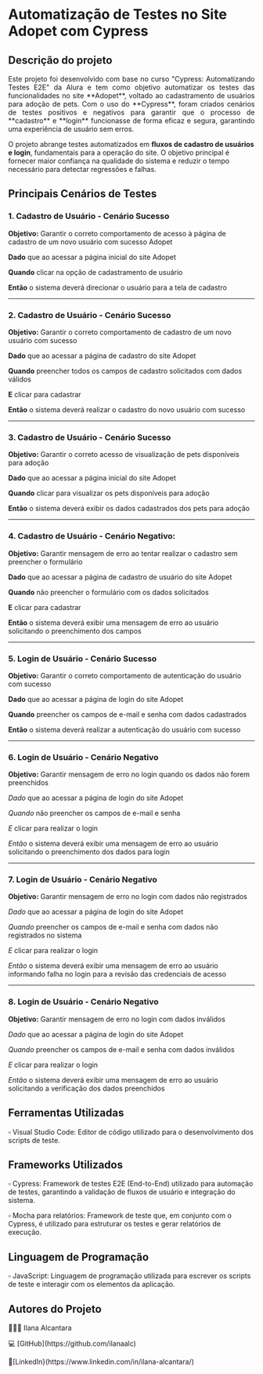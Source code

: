 # Automatização de Testes no Site Adopet com Cypress

## Descrição do projeto 

<p align="justify">
Este projeto foi desenvolvido com base no curso "Cypress: Automatizando Testes E2E" da Alura e tem como objetivo automatizar os testes das funcionalidades no site **Adopet**, voltado ao cadastramento de usuários para adoção de pets. Com o uso do **Cypress**, foram criados cenários de testes positivos e negativos para garantir que o processo de **cadastro** e **login** funcionasse de forma eficaz e segura, garantindo uma experiência de usuário sem erros.

O projeto abrange testes automatizados em **fluxos de cadastro de usuários e login**, fundamentais para a operação do site. O objetivo principal é fornecer maior confiança na qualidade do sistema e reduzir o tempo necessário para detectar regressões e falhas.

</p>

## Principais Cenários de Testes 

### 1. Cadastro de Usuário - Cenário Sucesso
**Objetivo:** Garantir o correto comportamento de acesso à página de cadastro de um novo usuário com sucesso Adopet <p>
**Dado** que ao acessar a página inicial do site Adopet <p>
**Quando** clicar na opção de cadastramento de usuário <p>
**Então** o sistema deverá direcionar o usuário para a tela de cadastro <p>

--------------------------------------------------------------------------------------------------------------------------------------------------------------

### 2. Cadastro de Usuário - Cenário Sucesso
**Objetivo:** Garantir o correto comportamento de cadastro de um novo usuário com sucesso <p>
**Dado** que ao acessar a página de cadastro do site Adopet <p>
**Quando** preencher todos os campos de cadastro solicitados com dados válidos <p>
**E** clicar para cadastrar <p>
**Então** o sistema deverá realizar o cadastro do novo usuário com sucesso <p>

--------------------------------------------------------------------------------------------------------------------------------------------------------------

### 3. Cadastro de Usuário - Cenário Sucesso
**Objetivo:** Garantir o correto acesso de visualização de pets disponíveis para adoção <p>
**Dado** que ao acessar a página inicial do site Adopet <p>
**Quando** clicar para visualizar os pets disponíveis para adoção <p>
**Então** o sistema deverá exibir os dados cadastrados dos pets para adoção <p>

--------------------------------------------------------------------------------------------------------------------------------------------------------------

### 4. Cadastro de Usuário - Cenário Negativo:
**Objetivo:** Garantir mensagem de erro ao tentar realizar o cadastro sem preencher o formulário <p>
**Dado** que ao acessar a página de cadastro de usuário do site Adopet <p>
**Quando** não preencher o formulário com os dados solicitados <p>
**E** clicar para cadastrar <p>
**Então** o sistema deverá exibir uma mensagem de erro ao usuário solicitando o preenchimento dos campos <p>

--------------------------------------------------------------------------------------------------------------------------------------------------------------

### 5. Login de Usuário - Cenário Sucesso
**Objetivo:** Garantir o correto comportamento de autenticação do usuário com sucesso <p>
**Dado** que ao acessar a página de login do site Adopet <p>
**Quando** preencher os campos de e-mail e senha com dados cadastrados <p>
**Então** o sistema deverá realizar a autenticação do usuário com sucesso <p>

--------------------------------------------------------------------------------------------------------------------------------------------------------------

### 6. Login de Usuário - Cenário Negativo
**Objetivo:** Garantir mensagem de erro no login quando os dados não forem preenchidos<p>
*Dado* que ao acessar a página de login do site Adopet <p>
*Quando* não preencher os campos de e-mail e senha <p>
*E* clicar para realizar o login <p>
*Então* o sistema deverá exibir uma mensagem de erro ao usuário solicitando o preenchimento dos dados para login <p>

--------------------------------------------------------------------------------------------------------------------------------------------------------------

### 7. Login de Usuário - Cenário Negativo
**Objetivo:** Garantir mensagem de erro no login com dados não registrados <p>
*Dado* que ao acessar a página de login do site Adopet <p>
*Quando* preencher os campos de e-mail e senha com dados não registrados no sistema <p>
*E* clicar para realizar o login <p>
*Então* o sistema deverá exibir uma mensagem de erro ao usuário informando falha no login para a revisão das credenciais de acesso <p>

--------------------------------------------------------------------------------------------------------------------------------------------------------------

### 8. Login de Usuário - Cenário Negativo
**Objetivo:** Garantir mensagem de erro no login com dados inválidos <p>
*Dado* que ao acessar a página de login do site Adopet <p>
*Quando* preencher os campos de e-mail e senha com dados inválidos <p>
*E* clicar para realizar o login <p>
*Então* o sistema deverá exibir uma mensagem de erro ao usuário solicitando a verificação dos dados preenchidos <p>


## Ferramentas Utilizadas
<p> ▫️ Visual Studio Code: Editor de código utilizado para o desenvolvimento dos scripts de teste.

## Frameworks Utilizados
<p> ▫️ Cypress: Framework de testes E2E (End-to-End) utilizado para automação de testes, garantindo a validação de fluxos de usuário e integração do sistema. <p>
<p> ▫️ Mocha para relatórios: Framework de teste que, em conjunto com o Cypress, é utilizado para estruturar os testes e gerar relatórios de execução. <p>

## Linguagem de Programação
<p> ▫️ JavaScript: Linguagem de programação utilizada para escrever os scripts de teste e interagir com os elementos da aplicação. <p>


## Autores do Projeto
<p>👩🏽‍💻 Ilana Alcantara
<p>💻 [GitHub](https://github.com/ilanaalc)
<p> 🔹[LinkedIn}(https://www.linkedin.com/in/ilana-alcantara/)

